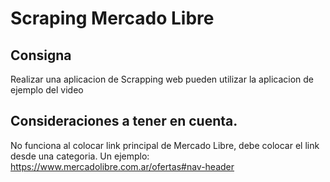 # Scraping Mercado Libre

## Consigna

Realizar una aplicacion de Scrapping web pueden utilizar la aplicacion de ejemplo del video


## Consideraciones a tener en cuenta.

No funciona al colocar link principal de Mercado Libre, debe colocar el link desde una categoria. Un ejemplo: https://www.mercadolibre.com.ar/ofertas#nav-header